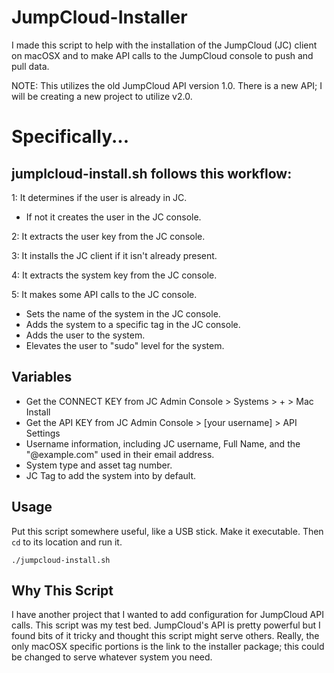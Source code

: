 # JumpCloud-Installer
I made this script to help with the installation of the JumpCloud (JC) client on macOSX and to make API calls to the JumpCloud console to push and pull data.

NOTE: This utilizes the old JumpCloud API version 1.0. There is a new API; I will be creating a new project to utilize v2.0.

# Specifically...
## jumplcloud-install.sh follows this workflow:

1: It determines if the user is already in JC.
- If not it creates the user in the JC console.

2: It extracts the user key from the JC console.

3: It installs the JC client if it isn't already present.

4: It extracts the system key from the JC console.

5: It makes some API calls to the JC console.
- Sets the name of the system in the JC console.
- Adds the system to a specific tag in the JC console.
- Adds the user to the system.
- Elevates the user to "sudo" level for the system.

## Variables

- Get the CONNECT KEY from JC Admin Console > Systems > + > Mac Install
- Get the API KEY from JC Admin Console > [your username] > API Settings
- Username information, including JC username, Full Name, and the "@example.com" used in their email address.
- System type and asset tag number.
- JC Tag to add the system into by default.

## Usage

Put this script somewhere useful, like a USB stick. Make it executable. Then `cd` to its location and run it.

`./jumpcloud-install.sh`

## Why This Script

I have another project that I wanted to add configuration for JumpCloud API calls. This script was my test bed. JumpCloud's API is pretty powerful but I found bits of it tricky and thought this script might serve others. Really, the only macOSX specific portions is the link to the installer package; this could be changed to serve whatever system you need.